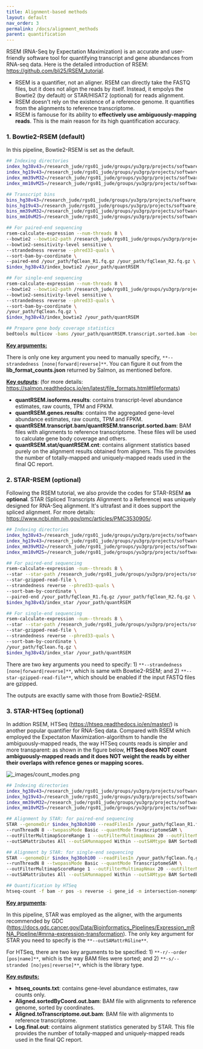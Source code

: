 ```yaml
---
title: Alignment-based methods
layout: default
nav_order: 3
permalink: /docs/alignment_methods
parent: quantification
---
```


RSEM (RNA-Seq by Expectation Maximization) is an accurate and user-friendly software tool for quantifying transcript and gene abundances from RNA-seq data. Here is the detailed introduction of RSEM: https://github.com/bli25/RSEM_tutorial.

* RSEM is a quantifier, not an aligner. RSEM can directly take the FASTQ files, but it does not align the reads by itself. Instead, it empolys the Bowtie2 (by default) or STAR/HISAT2 (optional) for reads alignment.
* RSEM doesn't rely on the existence of a reference genome. It quantifies from the alignments to reference transcriptome.
* RSEM is famouse for its ability to **effectively use ambiguously-mapping reads**. This is the main reason for its high quantification accuracy.

### 1. Bowtie2-RSEM (default)

In this pipeline, Bowtie2-RSEM is set as the default. 

```bash
## Indexing directories
index_hg38v43=/research_jude/rgs01_jude/groups/yu3grp/projects/software_JY/yu3grp/yulab_databases/references/hg38/gencode.release43/bulkRNAseq/RSEM
index_hg19v43=/research_jude/rgs01_jude/groups/yu3grp/projects/software_JY/yu3grp/yulab_databases/references/hg19/gencode.release43/bulkRNAseq/RSEM
index_mm39vM32=/research_jude/rgs01_jude/groups/yu3grp/projects/software_JY/yu3grp/yulab_databases/references/mm39/gencode.releaseM32/bulkRNAseq/RSEM
index_mm10vM25=/research_jude/rgs01_jude/groups/yu3grp/projects/software_JY/yu3grp/yulab_databases/references/mm10/gencode.releaseM25/bulkRNAseq/RSEM

## Transcript bins
bins_hg38v43=/research_jude/rgs01_jude/groups/yu3grp/projects/software_JY/yu3grp/yulab_databases/references/hg38/gencode.release43/bulkRNAseq/genebodyBins
bins_hg19v43=/research_jude/rgs01_jude/groups/yu3grp/projects/software_JY/yu3grp/yulab_databases/references/hg19/gencode.release43/bulkRNAseq/genebodyBins
bins_mm39vM32=/research_jude/rgs01_jude/groups/yu3grp/projects/software_JY/yu3grp/yulab_databases/references/mm39/gencode.releaseM32/bulkRNAseq/genebodyBins
bins_mm10vM25=/research_jude/rgs01_jude/groups/yu3grp/projects/software_JY/yu3grp/yulab_databases/references/mm10/gencode.releaseM25/bulkRNAseq/genebodyBins

## For paired-end sequencing
rsem-calculate-expression --num-threads 8 \
--bowtie2 --bowtie2-path /research_jude/rgs01_jude/groups/yu3grp/projects/software_JY/yu3grp/conda_env/bulkRNAseq_2023/bin \
--bowtie2-sensitivity-level sensitive \
--strandedness reverse --phred33-quals \
--sort-bam-by-coordinate \
--paired-end /your_path/fqClean_R1.fq.gz /your_path/fqClean_R2.fq.gz \
$index_hg38v43/index_bowtie2 /your_path/quantRSEM

## For single-end sequencing
rsem-calculate-expression --num-threads 8 \
--bowtie2 --bowtie2-path /research_jude/rgs01_jude/groups/yu3grp/projects/software_JY/yu3grp/conda_env/bulkRNAseq_2023/bin \
--bowtie2-sensitivity-level sensitive \
--strandedness reverse --phred33-quals \
--sort-bam-by-coordinate \
/your_path/fqClean.fq.gz \
$index_hg38v43/index_bowtie2 /your_path/quantRSEM

## Prepare gene body coverage statistics
bedtools multicov -bams /your_path/quantRSEM.transcript.sorted.bam -bed $bins_hg38v43/genebodyBins_HouseKeepingTranscripts.txt > /your_path/genebodyCoverage.txt
```

**<u>Key arguments:</u>**

There is only one key argument you need to manually specify, `**--strandedness [none|forward|reverse]**`. You can figure it out from the **lib_format_counts.json** returned by Salmon, as mentioned before.

**<u>Key outputs</u>**: (for more details: https://salmon.readthedocs.io/en/latest/file_formats.html#fileformats)

* **quantRSEM.isoforms.results**: contains transcript-level abundance estimates, raw counts, TPM and FPKM.
* **quantRSEM.genes.results**: contains the aggregated gene-level abundance estimates, raw counts, TPM and FPKM.
* **quantRSEM.transcript.bam/quantRSEM.transcript.sorted.bam**: BAM files with alignments to reference transcriptome. These files will be used to calculate gene body coverage and others.
* **quantRSEM.stat/quantRSEM.cnt**: contains alignment statistics based purely on the alignment results obtained from aligners. This file provides the number of totally-mapped and uniquely-mapped reads used in the final QC report.

### 2. STAR-RSEM (optional)

Following the RSEM tutorial, we also provide the codes for STAR-RSEM **as optional**. STAR (Spliced Transcripts Alignment to a Reference) was uniquely designed for RNA-Seq alignment. It's ultrafast and it does support the spliced alignment. For more details: https://www.ncbi.nlm.nih.gov/pmc/articles/PMC3530905/.

```bash
## Indexing directories
index_hg38v43=/research_jude/rgs01_jude/groups/yu3grp/projects/software_JY/yu3grp/yulab_databases/references/hg38/gencode.release43/bulkRNAseq/RSEM
index_hg19v43=/research_jude/rgs01_jude/groups/yu3grp/projects/software_JY/yu3grp/yulab_databases/references/hg19/gencode.release43/bulkRNAseq/RSEM
index_mm39vM32=/research_jude/rgs01_jude/groups/yu3grp/projects/software_JY/yu3grp/yulab_databases/references/mm39/gencode.releaseM32/bulkRNAseq/RSEM
index_mm10vM25=/research_jude/rgs01_jude/groups/yu3grp/projects/software_JY/yu3grp/yulab_databases/references/mm10/gencode.releaseM25/bulkRNAseq/RSEM

## For paired-end sequencing
rsem-calculate-expression -num--threads 8 \
--star --star-path /research_jude/rgs01_jude/groups/yu3grp/projects/software_JY/yu3grp/conda_env/bulkRNAseq_2023/bin \
--star-gzipped-read-file \
--strandedness reverse --phred33-quals \
--sort-bam-by-coordinate \
--paired-end /your_path/fqClean_R1.fq.gz /your_path/fqClean_R2.fq.gz \
$index_hg38v43/index_star /your_path/quantRSEM

## For single-end sequencing
rsem-calculate-expression -num--threads 8 \
--star --star-path /research_jude/rgs01_jude/groups/yu3grp/projects/software_JY/yu3grp/conda_env/bulkRNAseq_2023/bin \
--star-gzipped-read-file \
--strandedness reverse --phred33-quals \
--sort-bam-by-coordinate \
/your_path/fqClean.fq.gz \
$index_hg38v43/index_star /your_path/quantRSEM
```

There are two key arguments you need to specify: 1) `**--strandedness [none|forward|reverse]**`, which is same with Bowtie2-RSEM; and 2) `**--star-gzipped-read-file**`, which should be enabled if the input FASTQ files are gzipped.

The outputs are exactly same with those from Bowtie2-RSEM.

### 3. STAR-HTSeq (optional)

In addtion RSEM, HTSeq (https://htseq.readthedocs.io/en/master/) is another popular quantifier for RNA-Seq data. Compared with RSEM which employed the Expectaton Maximization-algorithsm to handle the ambiguously-mapped reads, the way HTSeq counts reads is simpler and more transparent: as shown in the figure below, **HTSeq does NOT count ambiguously-mapped reads and it does NOT weight the reads by either their overlaps with refence genes or mapping scores.**

![_images/count_modes.png](https://htseq.readthedocs.io/en/master/_images/count_modes.png)

```bash
## Indexing directories
index_hg38v43=/research_jude/rgs01_jude/groups/yu3grp/projects/software_JY/yu3grp/yulab_databases/references/hg38/gencode.release43/bulkRNAseq/STAR/index_overhang100
index_hg19v43=/research_jude/rgs01_jude/groups/yu3grp/projects/software_JY/yu3grp/yulab_databases/references/hg19/gencode.release43/bulkRNAseq/STAR/index_overhang100
index_mm39vM32=/research_jude/rgs01_jude/groups/yu3grp/projects/software_JY/yu3grp/yulab_databases/references/mm39/gencode.releaseM32/bulkRNAseq/STAR/index_overhang100
index_mm10vM25=/research_jude/rgs01_jude/groups/yu3grp/projects/software_JY/yu3grp/yulab_databases/references/mm10/gencode.releaseM25/bulkRNAseq/STAR/index_overhang100

## Alignment by STAR: for paired-end sequencing
STAR --genomeDir $index_hg38oh100 --readFilesIn /your_path/fqClean_R1.fq.gz /your_path/fqClean_R2.fq.gz --readFilesCommand zcat \
--runThreadN 8 --twopassMode Basic --quantMode TranscriptomeSAM \
--outFilterMultimapScoreRange 1 --outFilterMultimapNmax 20 --outFilterMismatchNmax 10 --alignIntronMax 500000 --alignMatesGapMax 1000000 --sjdbScore 2 --alignSJDBoverhangMin 1 --genomeLoad NoSharedMemory --outFilterMatchNminOverLread 0.33 --outFilterScoreMinOverLread 0.33 --sjdbOverhang 100 --outSAMstrandField intronMotif \
--outSAMattributes All --outSAMunmapped Within --outSAMtype BAM SortedByCoordinate --outSAMheaderHD @HD VN:1.4 --outSAMattrRGline ID:SampleName SM:SampleName LB:Illumina PL:Illumina PU:Illumina --outFileNamePrefix /your_path/quantSTAR

## Alignment by STAR: for single-end sequencing
STAR --genomeDir $index_hg38oh100 --readFilesIn /your_path/fqClean.fq.gz --readFilesCommand zcat \
--runThreadN 8 --twopassMode Basic --quantMode TranscriptomeSAM \
--outFilterMultimapScoreRange 1 --outFilterMultimapNmax 20 --outFilterMismatchNmax 10 --alignIntronMax 500000 --alignMatesGapMax 1000000 --sjdbScore 2 --alignSJDBoverhangMin 1 --genomeLoad NoSharedMemory --outFilterMatchNminOverLread 0.33 --outFilterScoreMinOverLread 0.33 --sjdbOverhang 100 --outSAMstrandField intronMotif \
--outSAMattributes All --outSAMunmapped Within --outSAMtype BAM SortedByCoordinate --outSAMheaderHD @HD VN:1.4 --outSAMattrRGline ID:SampleName SM:SampleName LB:Illumina PL:Illumina PU:Illumina --outFileNamePrefix /your_path/quantSTAR

## Quantification by HTSeq
htseq-count -f bam -r pos -s reverse -i gene_id -m intersection-nonempty -n 8 /your_path/quantSTAR/Aligned.out.bam $gtf_hg38 > /your_path/quantSTAR/htseq_counts.txt
```

**<u>Key arguments</u>**:

In this pipeline, STAR was employed as the aligner, with the arguments recommended by GDC (https://docs.gdc.cancer.gov/Data/Bioinformatics_Pipelines/Expression_mRNA_Pipeline/#mrna-expression-transformation). The only key argument for STAR you need to specify is the `**--outSAMattrRGline**`.

For HTSeq, there are two key arguments to be specified: 1) `**-r/--order [pos|name]**`, which is the way BAM files were sorted; and 2) `**-s/--stranded [no|yes|reverse]**`, which is the library type.

**<u>Key outputs:</u>**

* **htseq_counts.txt**: contains gene-level abundance estimates, raw counts only.
* **Aligned.sortedByCoord.out.bam**: BAM file with alignments to reference genome, sorted by coordinates.
* **Aligned.toTranscriptome.out.bam**: BAM file with alignments to reference transcriptome.
* **Log.final.out**: contains alignment statistics generated by STAR. This file provides the number of totally-mapped and uniquely-mapped reads used in the final QC report.